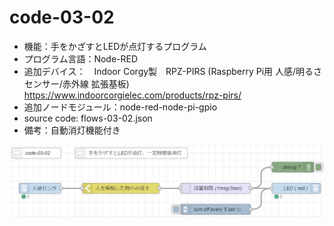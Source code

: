 # code-03-02
- 機能：手をかざすとLEDが点灯するプログラム
- プログラム言語：Node-RED
- 追加デバイス：　Indoor Corgy製　RPZ-PIRS (Raspberry Pi用 人感/明るさセンサー/赤外線 拡張基板)　https://www.indoorcorgielec.com/products/rpz-pirs/
- 追加ノードモジュール：node-red-node-pi-gpio
- source code: flows-03-02.json
- 備考：自動消灯機能付き

![image](https://github.com/foobarbazfred/ProgrammingExamples/blob/main/code-03-02/code-03-02.png)
